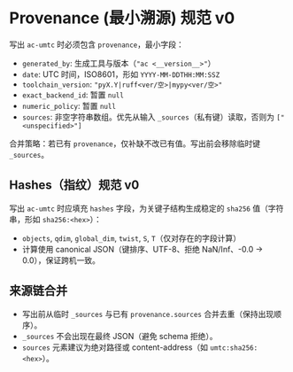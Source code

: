 # Provenance (最小溯源) 规范 v0

写出 `ac-umtc` 时必须包含 `provenance`，最小字段：
- `generated_by`: 生成工具与版本（`"ac <__version__>"`）
- `date`: UTC 时间，ISO8601，形如 `YYYY-MM-DDTHH:MM:SSZ`
- `toolchain_version`: `"pyX.Y|ruff<ver/空>|mypy<ver/空>"`
- `exact_backend_id`: 暂置 `null`
- `numeric_policy`: 暂置 `null`
- `sources`: 非空字符串数组。优先从输入 `_sources`（私有键）读取，否则为 `["<unspecified>"]`

合并策略：若已有 `provenance`，仅补缺不改已有值。写出前会移除临时键 `_sources`。

## Hashes（指纹）规范 v0

写出 `ac-umtc` 时应填充 `hashes` 字段，为关键子结构生成稳定的 `sha256` 值（字符串，形如 `sha256:<hex>`）：

- `objects`, `qdim`, `global_dim`, `twist`, `S`, `T`（仅对存在的字段计算）
- 计算使用 canonical JSON（键排序、UTF-8、拒绝 NaN/Inf、-0.0 → 0.0），保证跨机一致。

## 来源链合并

- 写出前从临时 `_sources` 与已有 `provenance.sources` 合并去重（保持出现顺序）。
- `_sources` 不会出现在最终 JSON（避免 schema 拒绝）。
- `sources` 元素建议为绝对路径或 content-address（如 `umtc:sha256:<hex>`）。
